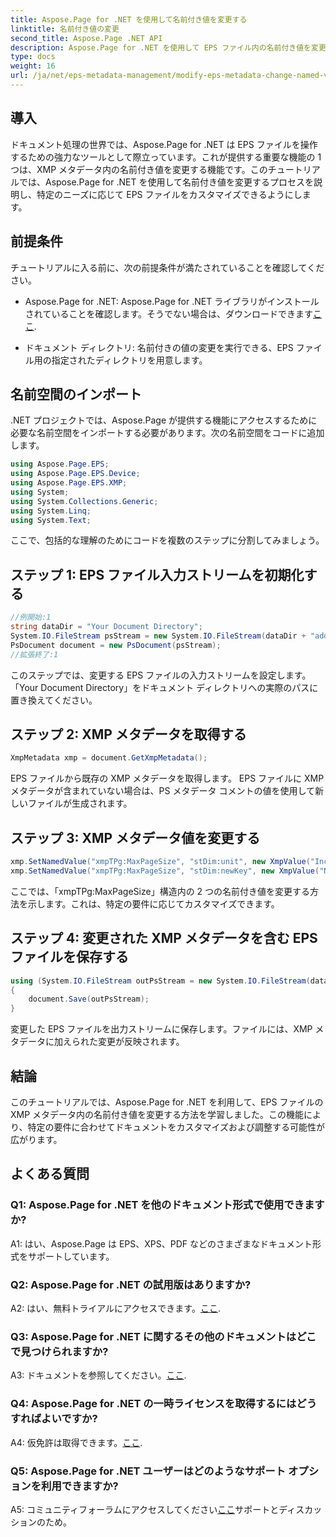 ```yaml
---
title: Aspose.Page for .NET を使用して名前付き値を変更する
linktitle: 名前付き値の変更
second_title: Aspose.Page .NET API
description: Aspose.Page for .NET を使用して EPS ファイル内の名前付き値を変更する方法を学習します。 XMP メタデータを簡単にカスタマイズして、カスタマイズされたドキュメント処理を実現します。
type: docs
weight: 16
url: /ja/net/eps-metadata-management/modify-eps-metadata-change-named-value/
---
```

## 導入

ドキュメント処理の世界では、Aspose.Page for .NET は EPS ファイルを操作するための強力なツールとして際立っています。これが提供する重要な機能の 1 つは、XMP メタデータ内の名前付き値を変更する機能です。このチュートリアルでは、Aspose.Page for .NET を使用して名前付き値を変更するプロセスを説明し、特定のニーズに応じて EPS ファイルをカスタマイズできるようにします。

## 前提条件

チュートリアルに入る前に、次の前提条件が満たされていることを確認してください。

-  Aspose.Page for .NET: Aspose.Page for .NET ライブラリがインストールされていることを確認します。そうでない場合は、ダウンロードできます[ここ](https://releases.aspose.com/page/net/).

- ドキュメント ディレクトリ: 名前付きの値の変更を実行できる、EPS ファイル用の指定されたディレクトリを用意します。

## 名前空間のインポート

.NET プロジェクトでは、Aspose.Page が提供する機能にアクセスするために必要な名前空間をインポートする必要があります。次の名前空間をコードに追加します。

```csharp
using Aspose.Page.EPS;
using Aspose.Page.EPS.Device;
using Aspose.Page.EPS.XMP;
using System;
using System.Collections.Generic;
using System.Linq;
using System.Text;
```

ここで、包括的な理解のためにコードを複数のステップに分割してみましょう。

## ステップ 1: EPS ファイル入力ストリームを初期化する

```csharp
//例開始:1
string dataDir = "Your Document Directory";
System.IO.FileStream psStream = new System.IO.FileStream(dataDir + "add_named_value_input.eps", System.IO.FileMode.Open, System.IO.FileAccess.Read);
PsDocument document = new PsDocument(psStream);
//拡張終了:1
```

このステップでは、変更する EPS ファイルの入力ストリームを設定します。 「Your Document Directory」をドキュメント ディレクトリへの実際のパスに置き換えてください。

## ステップ 2: XMP メタデータを取得する

```csharp
XmpMetadata xmp = document.GetXmpMetadata();
```

EPS ファイルから既存の XMP メタデータを取得します。 EPS ファイルに XMP メタデータが含まれていない場合は、PS メタデータ コメントの値を使用して新しいファイルが生成されます。

## ステップ 3: XMP メタデータ値を変更する

```csharp
xmp.SetNamedValue("xmpTPg:MaxPageSize", "stDim:unit", new XmpValue("Inches"));
xmp.SetNamedValue("xmpTPg:MaxPageSize", "stDim:newKey", new XmpValue("NewValue"));
```

ここでは、「xmpTPg:MaxPageSize」構造内の 2 つの名前付き値を変更する方法を示します。これは、特定の要件に応じてカスタマイズできます。

## ステップ 4: 変更された XMP メタデータを含む EPS ファイルを保存する

```csharp
using (System.IO.FileStream outPsStream = new System.IO.FileStream(dataDir + "change_named_value_output.eps", System.IO.FileMode.Create, System.IO.FileAccess.Write))
{
    document.Save(outPsStream);
}
```

変更した EPS ファイルを出力ストリームに保存します。ファイルには、XMP メタデータに加えられた変更が反映されます。

## 結論

このチュートリアルでは、Aspose.Page for .NET を利用して、EPS ファイルの XMP メタデータ内の名前付き値を変更する方法を学習しました。この機能により、特定の要件に合わせてドキュメントをカスタマイズおよび調整する可能性が広がります。

## よくある質問

### Q1: Aspose.Page for .NET を他のドキュメント形式で使用できますか?

A1: はい、Aspose.Page は EPS、XPS、PDF などのさまざまなドキュメント形式をサポートしています。

### Q2: Aspose.Page for .NET の試用版はありますか?

 A2: はい、無料トライアルにアクセスできます。[ここ](https://releases.aspose.com/).

### Q3: Aspose.Page for .NET に関するその他のドキュメントはどこで見つけられますか?

 A3: ドキュメントを参照してください。[ここ](https://reference.aspose.com/page/net/).

### Q4: Aspose.Page for .NET の一時ライセンスを取得するにはどうすればよいですか?

 A4: 仮免許は取得できます。[ここ](https://purchase.aspose.com/temporary-license/).

### Q5: Aspose.Page for .NET ユーザーはどのようなサポート オプションを利用できますか?

 A5: コミュニティフォーラムにアクセスしてください[ここ](https://forum.aspose.com/c/page/39)サポートとディスカッションのため。